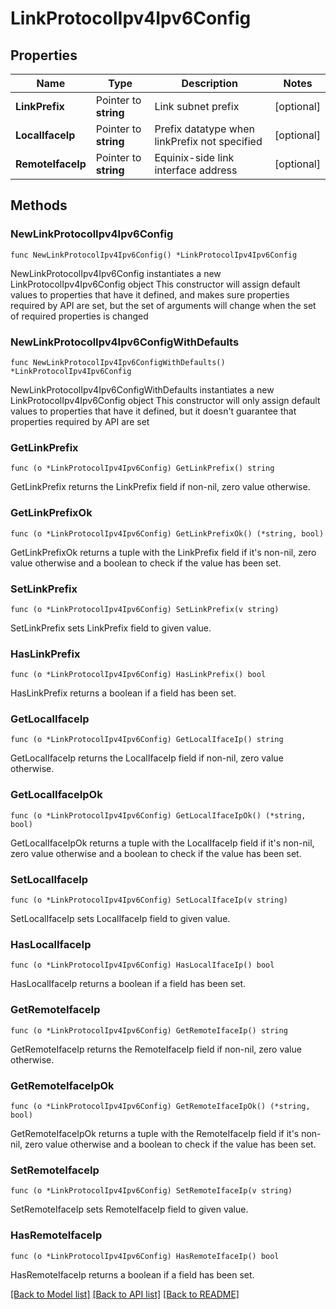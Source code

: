 # LinkProtocolIpv4Ipv6Config

## Properties

Name | Type | Description | Notes
------------ | ------------- | ------------- | -------------
**LinkPrefix** | Pointer to **string** | Link subnet prefix | [optional] 
**LocalIfaceIp** | Pointer to **string** | Prefix datatype when linkPrefix not specified | [optional] 
**RemoteIfaceIp** | Pointer to **string** | Equinix-side link interface address | [optional] 

## Methods

### NewLinkProtocolIpv4Ipv6Config

`func NewLinkProtocolIpv4Ipv6Config() *LinkProtocolIpv4Ipv6Config`

NewLinkProtocolIpv4Ipv6Config instantiates a new LinkProtocolIpv4Ipv6Config object
This constructor will assign default values to properties that have it defined,
and makes sure properties required by API are set, but the set of arguments
will change when the set of required properties is changed

### NewLinkProtocolIpv4Ipv6ConfigWithDefaults

`func NewLinkProtocolIpv4Ipv6ConfigWithDefaults() *LinkProtocolIpv4Ipv6Config`

NewLinkProtocolIpv4Ipv6ConfigWithDefaults instantiates a new LinkProtocolIpv4Ipv6Config object
This constructor will only assign default values to properties that have it defined,
but it doesn't guarantee that properties required by API are set

### GetLinkPrefix

`func (o *LinkProtocolIpv4Ipv6Config) GetLinkPrefix() string`

GetLinkPrefix returns the LinkPrefix field if non-nil, zero value otherwise.

### GetLinkPrefixOk

`func (o *LinkProtocolIpv4Ipv6Config) GetLinkPrefixOk() (*string, bool)`

GetLinkPrefixOk returns a tuple with the LinkPrefix field if it's non-nil, zero value otherwise
and a boolean to check if the value has been set.

### SetLinkPrefix

`func (o *LinkProtocolIpv4Ipv6Config) SetLinkPrefix(v string)`

SetLinkPrefix sets LinkPrefix field to given value.

### HasLinkPrefix

`func (o *LinkProtocolIpv4Ipv6Config) HasLinkPrefix() bool`

HasLinkPrefix returns a boolean if a field has been set.

### GetLocalIfaceIp

`func (o *LinkProtocolIpv4Ipv6Config) GetLocalIfaceIp() string`

GetLocalIfaceIp returns the LocalIfaceIp field if non-nil, zero value otherwise.

### GetLocalIfaceIpOk

`func (o *LinkProtocolIpv4Ipv6Config) GetLocalIfaceIpOk() (*string, bool)`

GetLocalIfaceIpOk returns a tuple with the LocalIfaceIp field if it's non-nil, zero value otherwise
and a boolean to check if the value has been set.

### SetLocalIfaceIp

`func (o *LinkProtocolIpv4Ipv6Config) SetLocalIfaceIp(v string)`

SetLocalIfaceIp sets LocalIfaceIp field to given value.

### HasLocalIfaceIp

`func (o *LinkProtocolIpv4Ipv6Config) HasLocalIfaceIp() bool`

HasLocalIfaceIp returns a boolean if a field has been set.

### GetRemoteIfaceIp

`func (o *LinkProtocolIpv4Ipv6Config) GetRemoteIfaceIp() string`

GetRemoteIfaceIp returns the RemoteIfaceIp field if non-nil, zero value otherwise.

### GetRemoteIfaceIpOk

`func (o *LinkProtocolIpv4Ipv6Config) GetRemoteIfaceIpOk() (*string, bool)`

GetRemoteIfaceIpOk returns a tuple with the RemoteIfaceIp field if it's non-nil, zero value otherwise
and a boolean to check if the value has been set.

### SetRemoteIfaceIp

`func (o *LinkProtocolIpv4Ipv6Config) SetRemoteIfaceIp(v string)`

SetRemoteIfaceIp sets RemoteIfaceIp field to given value.

### HasRemoteIfaceIp

`func (o *LinkProtocolIpv4Ipv6Config) HasRemoteIfaceIp() bool`

HasRemoteIfaceIp returns a boolean if a field has been set.


[[Back to Model list]](../README.md#documentation-for-models) [[Back to API list]](../README.md#documentation-for-api-endpoints) [[Back to README]](../README.md)


